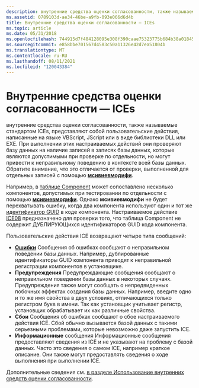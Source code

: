 ```yaml
---
description: внутренние средства оценки согласованности, также называемые стандартом ICEs, представляют собой пользовательские действия, написанные на языке VBScript, JScript или в виде библиотеки DLL или EXE.
ms.assetid: 0789103d-ae34-46be-a9fb-093e066d6d4b
title: Внутренние средства оценки согласованности — ICEs
ms.topic: article
ms.date: 05/31/2018
ms.openlocfilehash: 744915d7f484128095e308f390caae75323775b684b38a0184592dc99a2700f4
ms.sourcegitcommit: e858bbe701567d4583c50a11326e42d7ea51804b
ms.translationtype: MT
ms.contentlocale: ru-RU
ms.lasthandoff: 08/11/2021
ms.locfileid: "120043384"
---
```

# <a name="internal-consistency-evaluators---ices"></a>Внутренние средства оценки согласованности — ICEs

внутренние средства оценки согласованности, также называемые стандартом ICEs, представляют собой пользовательские действия, написанные на языке VBScript, JScript или в виде библиотеки DLL или EXE. При выполнении этих настраиваемых действий они проверяют базу данных на наличие записей в записях базы данных, которые являются допустимыми при проверке по отдельности, но могут привести к неправильному поведению в контексте всей базы данных. Обратите внимание, что это отличается от проверки, выполненной для отдельных записей с помощью [**мсивиевмодифи**](/windows/desktop/api/Msiquery/nf-msiquery-msiviewmodify).

Например, в [таблице Component](component-table.md) может сопоставлено несколько компонентов, допустимых при тестировании по отдельности с помощью [**мсивиевмодифи**](/windows/desktop/api/Msiquery/nf-msiquery-msiviewmodify). Однако **мсивиевмодифи** не будет перехватывать ошибку, когда два компонента используют один и тот же [идентификатор GUID](guid.md) в коде компонента. Настраиваемое действие [ICE08](ice08.md) предназначено для проверки того, что таблица Component не содержит ДУБЛИРУЮЩихся идентификаторов GUID кода компонента.

Пользовательские действия ICE возвращают четыре типа сообщений:

-   [**Ошибки**](merge-errors.md) Сообщения об ошибках сообщают о неправильном поведении базы данных. Например, дублированные идентификаторы GUID компонента приводят к неправильной регистрации компонентов в установщике.
-   **Предупреждения** Предупреждающие сообщения сообщают о неправильном поведении базы данных в некоторых случаях. Предупреждения также могут сообщать о непредвиденных побочных эффектах создания базы данных. Например, введите одно и то же имя свойства в двух условиях, отличающихся только регистром букв в имени. Так как установщик учитывает регистр, установщик обрабатывает их как различные свойства.
-   **Сбои** Сообщения об ошибках сообщают о сбое настраиваемого действия ICE. Сбой обычно вызывается базой данных с такими серьезными проблемами, которые невозможно даже запустить ICE.
-   **Информационные** сообщения Информационные сообщения предоставляют сведения из ICE и не указывают на проблему с базой данных. Часто это сведения о самом ICE, например краткое описание. Они также могут предоставлять сведения о ходе выполнения при выполнении ICE.

Дополнительные сведения см. [в разделе Использование внутренних средств оценки согласованности](using-internal-consistency-evaluators.md).

 

 



